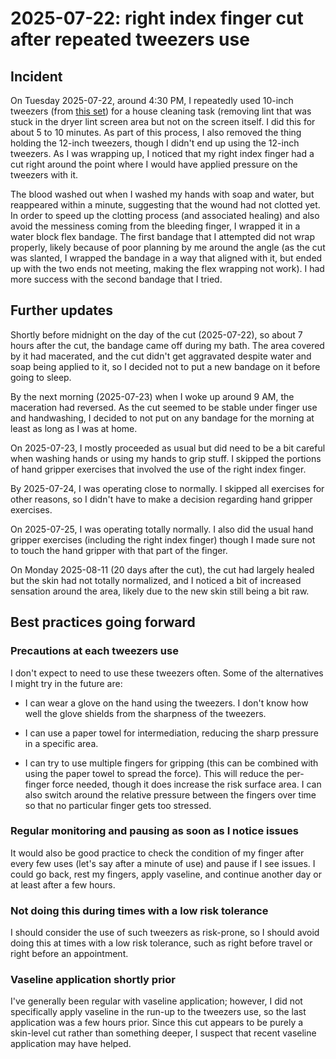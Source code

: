 # 2025-07-22: right index finger cut after repeated tweezers use

## Incident

On Tuesday 2025-07-22, around 4:30 PM, I repeatedly used 10-inch
tweezers (from [this
set](https://www.amazon.com/dp/B08PV6F4MR?ref=ppx_yo2ov_dt_b_fed_asin_title))
for a house cleaning task (removing lint that was stuck in the dryer
lint screen area but not on the screen itself. I did this for about 5
to 10 minutes. As part of this process, I also removed the thing
holding the 12-inch tweezers, though I didn't end up using the 12-inch
tweezers. As I was wrapping up, I noticed that my right index finger
had a cut right around the point where I would have applied pressure
on the tweezers with it.

The blood washed out when I washed my hands with soap and water, but
reappeared within a minute, suggesting that the wound had not clotted
yet. In order to speed up the clotting process (and associated
healing) and also avoid the messiness coming from the bleeding finger,
I wrapped it in a water block flex bandage. The first bandage that I
attempted did not wrap properly, likely because of poor planning by me
around the angle (as the cut was slanted, I wrapped the bandage in a
way that aligned with it, but ended up with the two ends not meeting,
making the flex wrapping not work). I had more success with the second
bandage that I tried.

## Further updates

Shortly before midnight on the day of the cut (2025-07-22), so about 7
hours after the cut, the bandage came off during my bath. The area
covered by it had macerated, and the cut didn't get aggravated despite
water and soap being applied to it, so I decided not to put a new
bandage on it before going to sleep.

By the next morning (2025-07-23) when I woke up around 9 AM, the
maceration had reversed. As the cut seemed to be stable under finger
use and handwashing, I decided to not put on any bandage for the
morning at least as long as I was at home.

On 2025-07-23, I mostly proceeded as usual but did need to be a bit
careful when washing hands or using my hands to grip stuff. I skipped
the portions of hand gripper exercises that involved the use of the
right index finger.

By 2025-07-24, I was operating close to normally. I skipped all
exercises for other reasons, so I didn't have to make a decision
regarding hand gripper exercises.

On 2025-07-25, I was operating totally normally. I also did the usual
hand gripper exercises (including the right index finger) though I
made sure not to touch the hand gripper with that part of the finger.

On Monday 2025-08-11 (20 days after the cut), the cut had largely
healed but the skin had not totally normalized, and I noticed a bit of
increased sensation around the area, likely due to the new skin still
being a bit raw.

## Best practices going forward

### Precautions at each tweezers use

I don't expect to need to use these tweezers often. Some of the
alternatives I might try in the future are:

* I can wear a glove on the hand using the tweezers. I don't know how
  well the glove shields from the sharpness of the tweezers.

* I can use a paper towel for intermediation, reducing the sharp
  pressure in a specific area.

* I can try to use multiple fingers for gripping (this can be combined
  with using the paper towel to spread the force). This will reduce
  the per-finger force needed, though it does increase the risk
  surface area. I can also switch around the relative pressure between
  the fingers over time so that no particular finger gets too
  stressed.

### Regular monitoring and pausing as soon as I notice issues

It would also be good practice to check the condition of my finger
after every few uses (let's say after a minute of use) and pause if I
see issues. I could go back, rest my fingers, apply vaseline, and
continue another day or at least after a few hours.

### Not doing this during times with a low risk tolerance

I should consider the use of such tweezers as risk-prone, so I should
avoid doing this at times with a low risk tolerance, such as right
before travel or right before an appointment.

### Vaseline application shortly prior

I've generally been regular with vaseline application; however, I did
not specifically apply vaseline in the run-up to the tweezers use, so
the last application was a few hours prior. Since this cut appears to
be purely a skin-level cut rather than something deeper, I suspect
that recent vaseline application may have helped.
